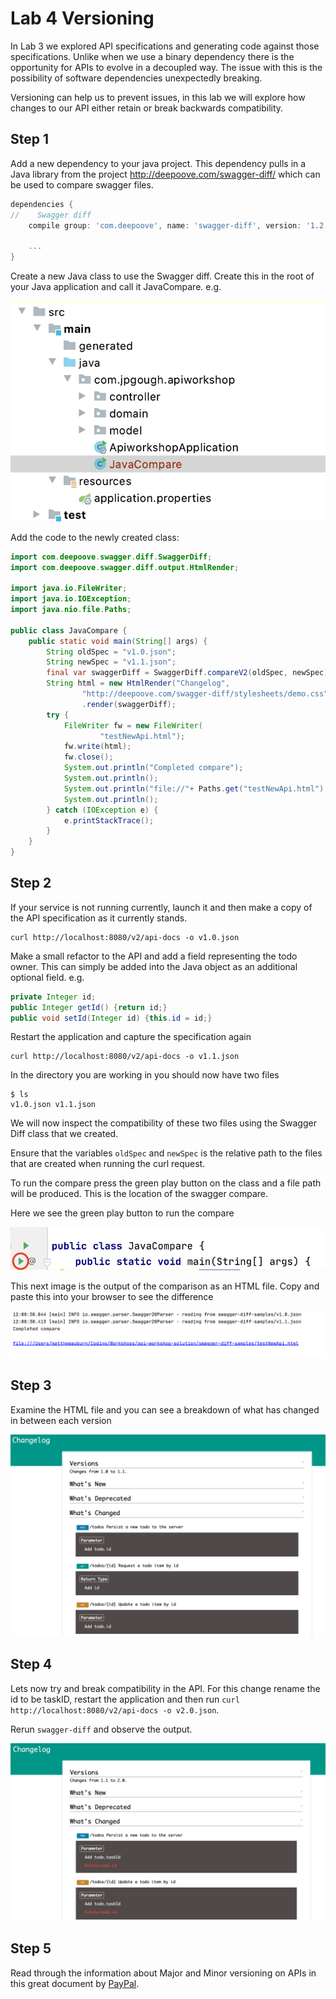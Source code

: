 # Lab 4 Versioning

In Lab 3 we explored API specifications and generating code against those specifications.
Unlike when we use a binary dependency there is the opportunity for APIs to evolve in a decoupled way.
The issue with this is the possibility of software dependencies unexpectedly breaking.

Versioning can help us to prevent issues, in this lab we will explore how changes to our API either retain or break backwards compatibility.

## Step 1

Add a new dependency to your java project. This dependency pulls in a Java library from the project <http://deepoove.com/swagger-diff/> which can be used to compare swagger files.

```groovy
dependencies {
//    Swagger diff
    compile group: 'com.deepoove', name: 'swagger-diff', version: '1.2.1'

    ...
}
```

Create a new Java class to use the Swagger diff. Create this in the root of your Java application and call it JavaCompare. e.g.

![Swagger compare class image](swaggerCompareClass.png)

Add the code to the newly created class:

```java
import com.deepoove.swagger.diff.SwaggerDiff;
import com.deepoove.swagger.diff.output.HtmlRender;

import java.io.FileWriter;
import java.io.IOException;
import java.nio.file.Paths;

public class JavaCompare {
    public static void main(String[] args) {
        String oldSpec = "v1.0.json";
        String newSpec = "v1.1.json";
        final var swaggerDiff = SwaggerDiff.compareV2(oldSpec, newSpec);
        String html = new HtmlRender("Changelog",
                "http://deepoove.com/swagger-diff/stylesheets/demo.css")
                .render(swaggerDiff);
        try {
            FileWriter fw = new FileWriter(
                    "testNewApi.html");
            fw.write(html);
            fw.close();
            System.out.println("Completed compare");
            System.out.println();
            System.out.println("file://"+ Paths.get("testNewApi.html").toAbsolutePath().toString());
            System.out.println();
        } catch (IOException e) {
            e.printStackTrace();
        }
    }
}
```

## Step 2

If your service is not running currently, launch it and then make a copy of the API specification as it currently stands.

```shell
curl http://localhost:8080/v2/api-docs -o v1.0.json
```

Make a small refactor to the API and add a field representing the todo owner.
This can simply be added into the Java object as an additional optional field. e.g.

```java
private Integer id;
public Integer getId() {return id;}
public void setId(Integer id) {this.id = id;}
```

Restart the application and capture the specification again

```shell
curl http://localhost:8080/v2/api-docs -o v1.1.json
```

In the directory you are working in you should now have two files

```shell
$ ls
v1.0.json v1.1.json
```

We will now inspect the compatibility of these two files using the Swagger Diff class that we created.

Ensure that the variables `oldSpec` and `newSpec` is the relative path to the files that are created when running the curl request.

To run the compare press the green play button on the class and a file path will be produced. This is the location of the swagger compare.

Here we see the green play button to run the compare

![Run Swagger Compare image](runSwaggerCompare.png)

This next image is the output of the comparison as an HTML file. Copy and paste this into your browser to see the difference

![Swagger Compare output image](outputOfSwaggerCompare.png)

## Step 3

Examine the HTML file and you can see a breakdown of what has changed in between each version

![Swagger compare HTML image](swaggerCompareHtml.png)

## Step 4

Lets now try and break compatibility in the API. 
For this change rename the id to be taskID, restart the application and then run `curl http://localhost:8080/v2/api-docs -o v2.0.json`.

Rerun `swagger-diff` and observe the output.

![Swagger compare HTML image](swaggerCompareBreakingHtml.png)

## Step 5

Read through the information about Major and Minor versioning on APIs in this great document by [PayPal](https://github.com/paypal/api-standards/blob/master/api-style-guide.md#api-versioning).
